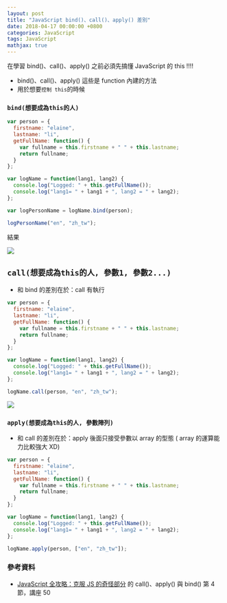 ```yaml
---
layout: post
title: "JavaScript bind()、call()、apply() 差別"
date: 2018-04-17 00:00:00 +0800
categories: JavaScript
tags: JavaScript
mathjax: true
---
```


在學習 bind()、call()、apply() 之前必須先搞懂 JavaScript 的 this !!!!

- bind()、call()、apply() 這些是 function 內建的方法
- 用於想要`控制 this`的時候

### `bind(想要成為this的人)`

```js
var person = {
  firstname: "elaine",
  lastname: "li",
  getFullName: function() {
    var fullname = this.firstname + " " + this.lastname;
    return fullname;
  }
};

var logName = function(lang1, lang2) {
  console.log("Logged: " + this.getFullName());
  console.log("lang1= " + lang1 + ", lang2 = " + lang2);
};

var logPersonName = logName.bind(person);

logPersonName("en", "zh_tw");
```

結果

![](https://i.imgur.com/k0TabmK.png)

## `call(想要成為this的人, 參數1, 參數2...)`

- 和 bind 的差別在於：call 有執行

```js
var person = {
  firstname: "elaine",
  lastname: "li",
  getFullName: function() {
    var fullname = this.firstname + " " + this.lastname;
    return fullname;
  }
};

var logName = function(lang1, lang2) {
  console.log("Logged: " + this.getFullName());
  console.log("lang1= " + lang1 + ", lang2 = " + lang2);
};

logName.call(person, "en", "zh_tw");
```

![](https://i.imgur.com/2QcN6HL.png)

### `apply(想要成為this的人, 參數陣列)`

- 和 call 的差別在於：apply 後面只接受參數以 array 的型態 ( array 的運算能力比較強大 XD)

```js
var person = {
  firstname: "elaine",
  lastname: "li",
  getFullName: function() {
    var fullname = this.firstname + " " + this.lastname;
    return fullname;
  }
};

var logName = function(lang1, lang2) {
  console.log("Logged: " + this.getFullName());
  console.log("lang1= " + lang1 + ", lang2 = " + lang2);
};

logName.apply(person, ["en", "zh_tw"]);
```

### 參考資料

- [JavaScript 全攻略：克服 JS 的奇怪部分](https://www.udemy.com/javascriptjs/learn/v4/t/lecture/3604434?start=0) 的 call()、apply() 與 bind() 第 4 節，講座 50
